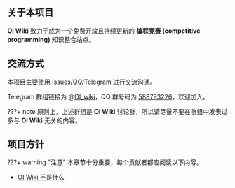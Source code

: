 ## 关于本项目

**OI Wiki** 致力于成为一个免费开放且持续更新的 **编程竞赛 (competitive programming)** 知识整合站点。

## 交流方式

本项目主要使用 [Issues](https://github.com/OI-wiki/OI-wiki/issues)/[QQ](https://jq.qq.com/?_wv=1027&k=5EfkM6K)/[Telegram](https://t.me/OI_wiki) 进行交流沟通。

Telegram 群组链接为 [@OI\_wiki](https://t.me/OI_wiki)，QQ 群号码为 [588793226](https://jq.qq.com/?_wv=1027&k=5EfkM6K)，欢迎加入。

???+ note
    原则上，上述群组是 **OI Wiki** 讨论群，所以请尽量不要在群组中发表过多与 **OI Wiki** 无关的内容。

## 项目方针

???+ warning "注意"
    本章节十分重要，每个贡献者都应阅读以下内容。

- [OI Wiki 不是什么](./what-oi-wiki-is-not.md)
